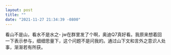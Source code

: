 ```yaml
---
layout: post
title: ""
date: "2021-11-27 21:34:39 -0800"
---
```


看山不是山，看水不是水之-
jw在群里发了个啊，奥迪Q7真好看。我原来想着回一下表示参与，细细思量下，这个问题不是问我的。通过山下文和言外之意识人处事，渐渐若有所获。
